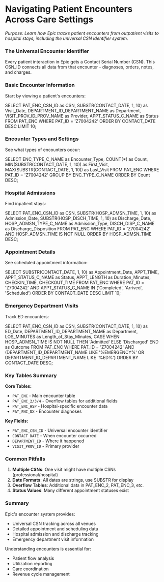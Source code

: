 # Navigating Patient Encounters Across Care Settings

*Purpose: Learn how Epic tracks patient encounters from outpatient visits to hospital stays, including the universal CSN identifier system.*

### The Universal Encounter Identifier

Every patient interaction in Epic gets a Contact Serial Number (CSN). This CSN_ID connects all data from that encounter - diagnoses, orders, notes, and charges.

### Basic Encounter Information

Start by viewing a patient's encounters:

<example-query description="View recent patient encounters">
SELECT 
    PAT_ENC_CSN_ID as CSN,
    SUBSTR(CONTACT_DATE, 1, 10) as Visit_Date,
    DEPARTMENT_ID_DEPARTMENT_NAME as Department,
    VISIT_PROV_ID_PROV_NAME as Provider,
    APPT_STATUS_C_NAME as Status
FROM PAT_ENC
WHERE PAT_ID = 'Z7004242'
ORDER BY CONTACT_DATE DESC
LIMIT 10;
</example-query>

### Encounter Types and Settings

See what types of encounters occur:

<example-query description="Analyze encounter types">
SELECT 
    ENC_TYPE_C_NAME as Encounter_Type,
    COUNT(*) as Count,
    MIN(SUBSTR(CONTACT_DATE, 1, 10)) as First_Visit,
    MAX(SUBSTR(CONTACT_DATE, 1, 10)) as Last_Visit
FROM PAT_ENC
WHERE PAT_ID = 'Z7004242'
GROUP BY ENC_TYPE_C_NAME
ORDER BY Count DESC;
</example-query>

### Hospital Admissions

Find inpatient stays:

<example-query description="View hospital admissions">
SELECT 
    PAT_ENC_CSN_ID as CSN,
    SUBSTR(HOSP_ADMSN_TIME, 1, 10) as Admission_Date,
    SUBSTR(HOSP_DISCH_TIME, 1, 10) as Discharge_Date,
    HOSP_ADMSN_TYPE_C_NAME as Admission_Type,
    DISCH_DISP_C_NAME as Discharge_Disposition
FROM PAT_ENC
WHERE PAT_ID = 'Z7004242'
  AND HOSP_ADMSN_TIME IS NOT NULL
ORDER BY HOSP_ADMSN_TIME DESC;
</example-query>

### Appointment Details

See scheduled appointment information:

<example-query description="View appointment scheduling details">
SELECT 
    SUBSTR(CONTACT_DATE, 1, 10) as Appointment_Date,
    APPT_TIME,
    APPT_STATUS_C_NAME as Status,
    APPT_LENGTH as Duration_Minutes,
    CHECKIN_TIME,
    CHECKOUT_TIME
FROM PAT_ENC
WHERE PAT_ID = 'Z7004242'
  AND APPT_STATUS_C_NAME IN ('Completed', 'Arrived', 'Scheduled')
ORDER BY CONTACT_DATE DESC
LIMIT 10;
</example-query>

### Emergency Department Visits

Track ED encounters:

<example-query description="Find emergency department visits">
SELECT 
    PAT_ENC_CSN_ID as CSN,
    SUBSTR(CONTACT_DATE, 1, 10) as ED_Date,
    DEPARTMENT_ID_DEPARTMENT_NAME as Department,
    LOS_MINUTES as Length_of_Stay_Minutes,
    CASE 
        WHEN HOSP_ADMSN_TIME IS NOT NULL THEN 'Admitted'
        ELSE 'Discharged'
    END as Outcome
FROM PAT_ENC
WHERE PAT_ID = 'Z7004242'
  AND (DEPARTMENT_ID_DEPARTMENT_NAME LIKE '%EMERGENCY%' 
       OR DEPARTMENT_ID_DEPARTMENT_NAME LIKE '%ED%')
ORDER BY CONTACT_DATE DESC;
</example-query>

### Key Tables Summary

**Core Tables:**
- `PAT_ENC` - Main encounter table
- `PAT_ENC_2/3/4` - Overflow tables for additional fields
- `PAT_ENC_HSP` - Hospital-specific encounter data
- `PAT_ENC_DX` - Encounter diagnoses

**Key Fields:**
- `PAT_ENC_CSN_ID` - Universal encounter identifier
- `CONTACT_DATE` - When encounter occurred
- `DEPARTMENT_ID` - Where it happened
- `VISIT_PROV_ID` - Primary provider

### Common Pitfalls

1. **Multiple CSNs**: One visit might have multiple CSNs (professional/hospital)
2. **Date Formats**: All dates are strings, use SUBSTR for display
3. **Overflow Tables**: Additional data in PAT_ENC_2, PAT_ENC_3, etc.
4. **Status Values**: Many different appointment statuses exist

### Summary

Epic's encounter system provides:
- Universal CSN tracking across all venues
- Detailed appointment and scheduling data
- Hospital admission and discharge tracking
- Emergency department visit information

Understanding encounters is essential for:
- Patient flow analysis
- Utilization reporting
- Care coordination
- Revenue cycle management